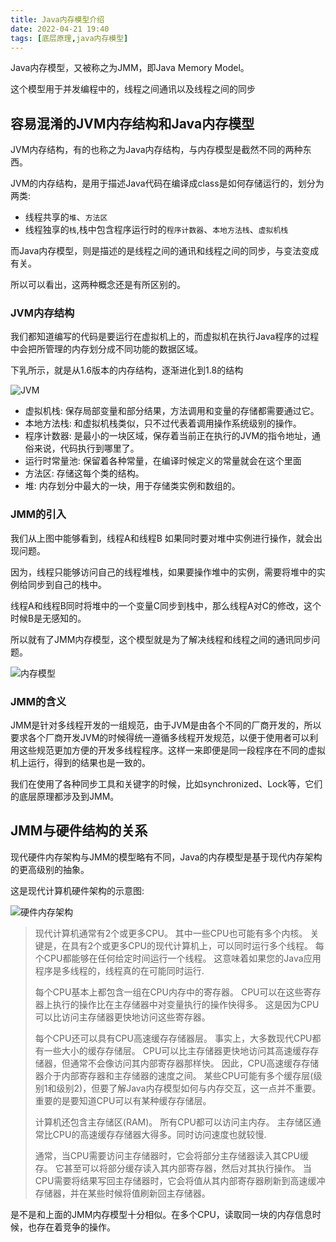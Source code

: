 ```yaml
---
title: Java内存模型介绍
date: 2022-04-21 19:40  
tags: [底层原理,java内存模型]
---
```

Java内存模型，又被称之为JMM，即Java Memory Model。

这个模型用于并发编程中的，线程之间通讯以及线程之间的同步

## 容易混淆的JVM内存结构和Java内存模型

JVM内存结构，有的也称之为Java内存结构，与内存模型是截然不同的两种东西。

JVM的内存结构，是用于描述Java代码在编译成class是如何存储运行的，划分为两类:

+ 线程共享的`堆`、`方法区`
+ 线程独享的`栈`,栈中包含程序运行时的`程序计数器`、`本地方法栈`、`虚拟机栈`

而Java内存模型，则是描述的是线程之间的通讯和线程之间的同步，与变法变成有关。

所以可以看出，这两种概念还是有所区别的。

### JVM内存结构

我们都知道编写的代码是要运行在虚拟机上的，而虚拟机在执行Java程序的过程中会把所管理的内存划分成不同功能的数据区域。

下乳所示，就是从1.6版本的内存结构，逐渐进化到1.8的结构

![JVM](https://www.shiyitopo.tech/uPic/JVM.png)

+ 虚拟机栈: 保存局部变量和部分结果，方法调用和变量的存储都需要通过它。
+ 本地方法栈: 和虚拟机栈类似，只不过代表着调用操作系统级别的操作。
+ 程序计数器: 是最小的一块区域，保存着当前正在执行的JVM的指令地址，通俗来说，代码执行到哪里了。
+ 运行时常量池: 保留着各种常量，在编译时候定义的常量就会在这个里面
+ 方法区: 存储这每个类的结构。
+ 堆: 内存划分中最大的一块，用于存储类实例和数组的。

### JMM的引入

我们从上图中能够看到，线程A和线程B 如果同时要对堆中实例进行操作，就会出现问题。

因为，线程只能够访问自己的线程堆栈，如果要操作堆中的实例，需要将堆中的实例给同步到自己的栈中。

线程A和线程B同时将堆中的一个变量C同步到栈中，那么线程A对C的修改，这个时候B是无感知的。

所以就有了JMM内存模型，这个模型就是为了解决线程和线程之间的通讯同步问题。

![内存模型](https://www.shiyitopo.tech/uPic/%E5%86%85%E5%AD%98%E6%A8%A1%E5%9E%8B.png)

### JMM的含义

JMM是针对多线程开发的一组规范，由于JVM是由各个不同的厂商开发的，所以要求各个厂商开发JVM的时候得统一遵循多线程开发规范，以便于使用者可以利用这些规范更加方便的开发多线程程序。这样一来即便是同一段程序在不同的虚拟机上运行，得到的结果也是一致的。

我们在使用了各种同步工具和关键字的时候，比如synchronized、Lock等，它们的底层原理都涉及到JMM。

## JMM与硬件结构的关系

现代硬件内存架构与JMM的模型略有不同，Java的内存模型是基于现代内存架构的更高级别的抽象。

这是现代计算机硬件架构的示意图:

![硬件内存架构](https://www.shiyitopo.tech/uPic/%E7%A1%AC%E4%BB%B6%E5%86%85%E5%AD%98%E6%9E%B6%E6%9E%84.png)

> 现代计算机通常有2个或更多CPU。 其中一些CPU也可能有多个内核。 关键是，在具有2个或更多CPU的现代计算机上，可以同时运行多个线程。 每个CPU都能够在任何给定时间运行一个线程。 这意味着如果您的Java应用程序是多线程的，线程真的在可能同时运行.
>
> 每个CPU基本上都包含一组在CPU内存中的寄存器。 CPU可以在这些寄存器上执行的操作比在主存储器中对变量执行的操作快得多。 这是因为CPU可以比访问主存储器更快地访问这些寄存器。
>
> 每个CPU还可以具有CPU高速缓存存储器层。 事实上，大多数现代CPU都有一些大小的缓存存储层。 CPU可以比主存储器更快地访问其高速缓存存储器，但通常不会像访问其内部寄存器那样快。 因此，CPU高速缓存存储器介于内部寄存器和主存储器的速度之间。 某些CPU可能有多个缓存层(级别1和级别2)，但要了解Java内存模型如何与内存交互，这一点并不重要。 重要的是要知道CPU可以有某种缓存存储层。
>
> 计算机还包含主存储区(RAM)。 所有CPU都可以访问主内存。 主存储区通常比CPU的高速缓存存储器大得多。同时访问速度也就较慢.
>
> 通常，当CPU需要访问主存储器时，它会将部分主存储器读入其CPU缓存。 它甚至可以将部分缓存读入其内部寄存器，然后对其执行操作。 当CPU需要将结果写回主存储器时，它会将值从其内部寄存器刷新到高速缓冲存储器，并在某些时候将值刷新回主存储器。
>

是不是和上面的JMM内存模型十分相似。在多个CPU，读取同一块的内存信息时候，也存在着竞争的操作。
